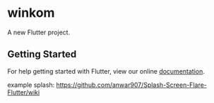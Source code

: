 # winkom

A new Flutter project.

## Getting Started

For help getting started with Flutter, view our online
[documentation](https://github.com/anwar907/Splash-Screen-Flare-Flutter/wiki).

example splash:
https://github.com/anwar907/Splash-Screen-Flare-Flutter/wiki
